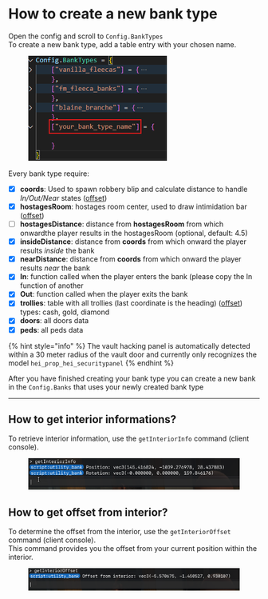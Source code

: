 # How to create a new bank type

Open the config and scroll to `Config.BankTypes` \
To create a new bank type, add a table entry with your chosen name.

<figure><img src="../.gitbook/assets/image (4).png" alt=""><figcaption></figcaption></figure>

Every bank type require:

* [x] **coords**: Used to spawn robbery blip and calculate distance to handle _In/Out/Near_ states ([offset](how-to-create-a-new-bank-type.md#how-to-get-offset-from-interior))
* [x] **hostagesRoom**: hostages room center, used to draw intimidation bar ([offset](how-to-create-a-new-bank-type.md#how-to-get-offset-from-interior))
* [ ] **hostagesDistance**: distance from **hostagesRoom** from which onwardthe player results in the hostagesRoom (optional, default: 4.5)
* [x] **insideDistance**: distance from **coords** from which onward the player results _inside_ the bank
* [x] **nearDistance**: distance from **coords** from which onward the player results _near_ the bank
* [x] **In**: function called when the player enters the bank (please copy the In function of another&#x20;
* [x] **Out**: function called when the player exits the bank
* [x] **trollies**: table with all trollies (last coordinate is the heading) ([offset](how-to-create-a-new-bank-type.md#how-to-get-offset-from-interior))\
  &#x20;   types: cash, gold, diamond
* [x] **doors**: all doors data
* [x] **peds**: all peds data

{% hint style="info" %}
The vault hacking panel is automatically detected within a 30 meter radius of the vault door and currently only recognizes the model `hei_prop_hei_securitypanel`
{% endhint %}

After you have finished creating your bank type you can create a new bank in the `Config.Banks` that uses your newly created bank type

***

## How to get interior informations?

To retrieve interior information, use the `getInteriorInfo` command (client console).

<figure><img src="../.gitbook/assets/image (6).png" alt=""><figcaption></figcaption></figure>

## How to get offset from interior?

To determine the offset from the interior, use the `getInteriorOffset` command (client console). \
This command provides you the offset from your current position within the interior.

<figure><img src="../.gitbook/assets/image (7).png" alt=""><figcaption></figcaption></figure>
